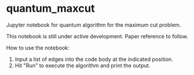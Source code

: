 # quantum_maxcut
Jupyter notebook for quantum algorithm for the maximum cut problem.

This notebook is still under active development.
Paper reference to follow.

How to use the notebook:
1. Input a list of edges into the code body at the indicated position. 
2. Hit "Run" to execute the algorithm and print the output. 
